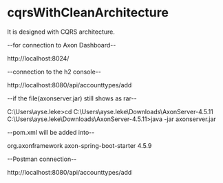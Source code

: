 # cqrsWithCleanArchitecture
It is designed with CQRS architecture.

--for connection to Axon Dashboard--

http://localhost:8024/


--connection to the h2 console--

http://localhost:8080/api/accounttypes/add


--if the file(axonserver.jar) still shows as rar--

C:\Users\ayse.leke>cd C:\Users\ayse.leke\Downloads\AxonServer-4.5.11
C:\Users\ayse.leke\Downloads\AxonServer-4.5.11>java -jar axonserver.jar


--pom.xml will be added into--

<dependency>
	<groupId>org.axonframework</groupId>
	<artifactId>axon-spring-boot-starter</artifactId>
	<version>4.5.9</version>
</dependency>



--Postman connection--

http://localhost:8080/api/accounttypes/add


